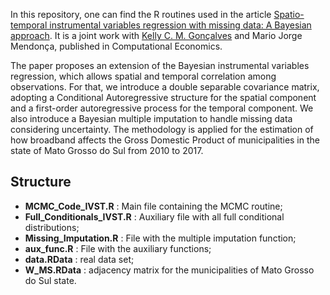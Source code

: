 In this repository, one can find the R routines used in the article
[Spatio-temporal instrumental variables regression with missing data: A Bayesian approach](https://doi.org/10.1007/s10614-022-10269-z). It is a joint work with [Kelly C. M. Gonçalves](https://sites.google.com/dme.ufrj.br/kelly/) and Mario Jorge Mendonça, published in Computational Economics. 

The paper proposes an extension of the Bayesian instrumental variables regression, which allows spatial and temporal correlation among observations. For that, we introduce a double separable covariance matrix, adopting a Conditional Autoregressive structure for the spatial component and a first-order autoregressive process for the temporal component. We also introduce a Bayesian multiple imputation to handle missing data considering uncertainty. The methodology is applied for the estimation of how broadband affects the Gross Domestic Product of municipalities in the state of Mato Grosso do Sul from 2010 to 2017.

## Structure

- **MCMC_Code_IVST.R** : Main file containing the MCMC routine; 
- **Full_Conditionals_IVST.R** : Auxiliary file with all full conditional distributions;
- **Missing_Imputation.R** : File with the multiple imputation function;
- **aux_func.R** : File with the auxiliary functions;
- **data.RData** : real data set;
- **W_MS.RData** : adjacency matrix for the municipalities of Mato Grosso do Sul state.
